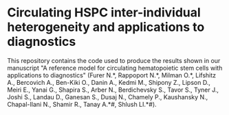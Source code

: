 Circulating HSPC inter-individual heterogeneity and applications to diagnostics
===============================================================================

This repository contains the code used to produce the results shown in our manuscript "A reference model for circulating hematopoietic stem cells with applications to diagnostics" (Furer N.\*, Rappoport N.\*, Milman O.\*, Lifshitz A., Bercovich A., Ben-Kiki O., Danin A., Kedmi M., Shipony Z., Lipson D., Meiri E., Yanai G., Shapira S., Arber N., Berdichevsky S., Tavor S., Tyner J., Joshi S., Landau D., Ganesan S., Dusaj N., Chamely P., Kaushansky N., Chapal-Ilani N., Shamir R., Tanay A.\*#, Shlush LI.\*#).


